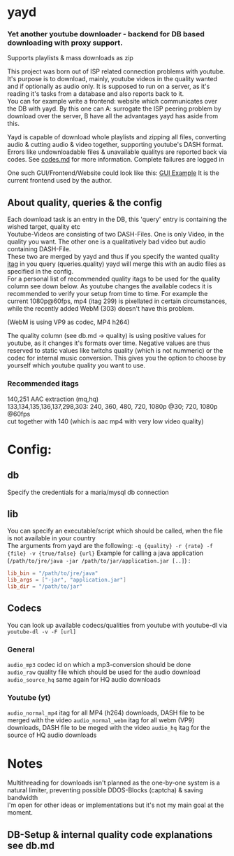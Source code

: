 # yayd
### Yet another youtube downloader - backend for DB based downloading with proxy support. 
Supports playlists & mass downloads as zip  
  
This project was born out of ISP related connection problems with youtube.
It's purpose is to download, mainly, youtube videos in the quality wanted and
if optionally as audio only. It is supposed to run on a server, as it's reading
it's tasks from a database and also reports back to it.  
You can for example write a frontend: website which communicates over the DB with yayd.
By this one can A: surrogate the ISP peering problem by download over the server, B have all the 
advantages yayd has aside from this.

Yayd is capable of download whole playlists and zipping all files, converting audio & cutting
audio & video together, supporting youtube's DASH format.
Errors like undownloadable files & unavailable qualitys are reported back via codes. 
See [codes.md](codes.md) for more information. Complete failures are logged in 
  
One such GUI/Frontend/Website could look like this:
[GUI Example](yadyd_gui.png)
It is the current frontend used by the author.
  
## About quality, queries & the config
Each download task is an entry in the DB, this 'query' entry is containing the wished target, quality etc  
Youtube-Videos are consisting of two DASH-Files. One is only Video, in the quality you want.
The other one is a qualitatively bad video but audio containing DASH-File.  
These two are merged by yayd and thus if you specify the wanted quality [itag](https://en.wikipedia.org/wiki/YouTube#Quality_and_formats) in you query (queries.quality) 
yayd will merge this with an audio files as specified in the config.  
For a personal list of recommended quality itags to be used for the quality column see down below.
As youtube changes the available codecs it is recommended to verify your setup from time to time.
For example the current 1080p@60fps, mp4 (itag 299) is pixellated in certain circumstances, while the recently added
WebM (303) doesn't have this problem.  
  
(WebM is using VP9 as codec, MP4 h264)

The quality column (see db.md -> quality) is using positive values for youtube, as it changes it's formats over time. Negative values are thus reserved to static values like twitchs quality (which is not nummeric) or the codec for internal music conversion. This gives you the option to choose by yourself which
youtube quality you want to use.

### Recommended itags
140,251 AAC extraction (mq,hq)  
133,134,135,136,137,298,303: 240, 360, 480, 720, 1080p @30; 720, 1080p @60fps  
cut together with 140 (which is aac mp4 with very low video quality)  

# Config:
## db
Specify the credentials for a maria/mysql db connection
## lib
You can specify an executable/script which should be called, when the file is not available in your country  
The arguments from yayd are the following: `-q {quality} -r {rate} -f {file} -v {true/false} {url}`
Example for calling a java application (`/path/to/jre/java -jar /path/to/jar/application.jar [..]`) :  
```toml
lib_bin = "/path/to/jre/java"
lib_args = ["-jar", "application.jar"]
lib_dir = "/path/to/jar"
```
## Codecs
You can look up available codecs/qualities from youtube with youtube-dl via `youtube-dl -v -F [url]`
### General
`audio_mp3` codec id on which a mp3-conversion should be done  
`audio_raw` quality file which should be used for the audio download  
`audio_source_hq` same again for HQ audio downloads  
### Youtube (yt)
`audio_normal_mp4` itag for all MP4 (h264) downloads, DASH file to be merged with the video
`audio_normal_webm` itag for all webm (VP9) downloads, DASH file to be meged with the video
`audio_hq` itag for the source of HQ audio downloads

# Notes
Multithreading for downloads isn't planned as the one-by-one system is a natural limiter, preventing possible DDOS-Blocks (captcha) & saving bandwidth  
I'm open for other ideas or implementations but it's not my main goal at the moment.

## DB-Setup & internal quality code explanations see db.md